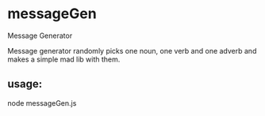 # messageGen
Message Generator

Message generator randomly picks one noun, one verb and one adverb and makes a simple mad lib with them.

## usage: 
node messageGen.js

